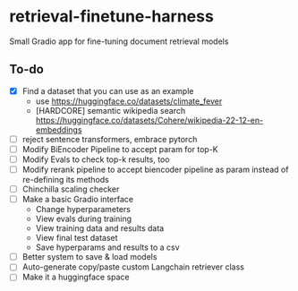 # retrieval-finetune-harness
Small Gradio app for fine-tuning document retrieval models


## To-do
- [x] Find a dataset that you can use as an example
    * use https://huggingface.co/datasets/climate_fever
    * [HARDCORE] semantic wikipedia search https://huggingface.co/datasets/Cohere/wikipedia-22-12-en-embeddings
- [ ] reject sentence transformers, embrace pytorch
- [ ] Modify BiEncoder Pipeline to accept param for top-K
- [ ] Modify Evals to check top-k results, too
- [ ] Modify rerank pipeline to accept biencoder pipeline as param instead of re-defining its methods
- [ ] Chinchilla scaling checker
- [ ] Make a basic Gradio interface
    * Change hyperparameters
    * View evals during training
    * View training data and results data
    * View final test dataset
    * Save hyperparams and results to a csv
- [ ] Better system to save & load models
- [ ] Auto-generate copy/paste custom Langchain retriever class
- [ ] Make it a huggingface space
